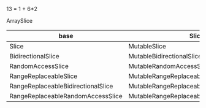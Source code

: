 

13 = 1 + 6*2

ArraySlice



base|Slice|Mutable*Slice
--|--|--
|Slice|MutableSlice
|BidirectionalSlice|MutableBidirectionalSlice
|RandomAccessSlice|MutableRandomAccessSlice
|RangeReplaceableSlice|MutableRangeReplaceableSlice
 |RangeReplaceableBidirectionalSlice|MutableRangeReplaceableBidirectionalSlice
 |RangeReplaceableRandomAccessSlice|MutableRangeReplaceableRandomAccessSlice
